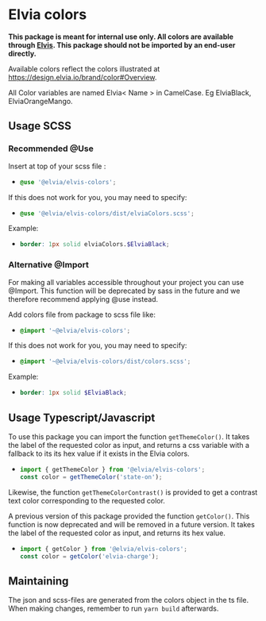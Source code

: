 # Elvia colors

**This package is meant for internal use only. All colors are available through
[Elvis](https://www.npmjs.com/package/@elvia/elvis). This package should not be imported by an end-user
directly.**

Available colors reflect the colors illustrated at https://design.elvia.io/brand/color#Overview.

All Color variables are named Elvia< Name > in CamelCase. Eg ElviaBlack, ElviaOrangeMango.

## Usage SCSS

### Recommended @Use

Insert at top of your scss file :<br>

- ```scss
  @use '@elvia/elvis-colors';
  ```

If this does not work for you, you may need to specify:

- ```scss
  @use '@elvia/elvis-colors/dist/elviaColors.scss';
  ```

Example: <br>

- ```scss
  border: 1px solid elviaColors.$ElviaBlack;
  ```

### Alternative @Import

For making all variables accessible throughout your project you can use @Import. This function will be
deprecated by sass in the future and we therefore recommend applying @use instead.

Add colors file from package to scss file like: <br>

- ```scss
  @import '~@elvia/elvis-colors';
  ```

If this does not work for you, you may need to specify:

- ```scss
  @import '~@elvia/elvis-colors/dist/colors.scss';
  ```

Example: <br>

- ```scss
  border: 1px solid $ElviaBlack;
  ```

## Usage Typescript/Javascript

To use this package you can import the function `getThemeColor()`. It takes the label of the requested color
as input, and returns a css variable with a fallback to its its hex value if it exists in the Elvia colors.
<br>

- ```typescript
  import { getThemeColor } from '@elvia/elvis-colors';
  const color = getThemeColor('state-on');
  ```

Likewise, the function `getThemeColorContrast()` is provided to get a contrast text color corresponding to the
requested color.

A previous version of this package provided the function `getColor()`. This function is now deprecated and
will be removed in a future version. It takes the label of the requested color as input, and returns its hex
value.

- ```typescript
  import { getColor } from '@elvia/elvis-colors';
  const color = getColor('elvia-charge');
  ```

## Maintaining

The json and scss-files are generated from the colors object in the ts file. When making changes, remember to
run `yarn build` afterwards.
